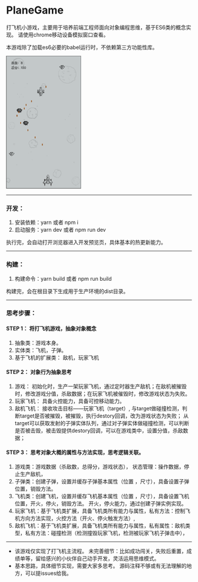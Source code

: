 # PlaneGame
打飞机小游戏，主要用于培养前端工程师面向对象编程思维，基于ES6类的概念实现。
请使用chrome移动设备模拟窗口查看。

本游戏除了加载es6必要的babel运行时，不依赖第三方功能性库。

<img src="https://raw.githubusercontent.com/pacez/PlaneGame/master/doc/preview.png" height = "360" />

----------

### 开发：
1. 安装依赖：yarn  或者 npm i 
1. 启动服务：yarn dev 或者 npm run dev

执行完，会自动打开浏览器进入开发预览页，具体基本的热更新能力。

----------

### 构建：
1. 构建命令：yarn build 或者 npm run build

构建完，会在根目录下生成用于生产环境的dist目录。

----------

### 思考步骤：
#### STEP 1： 将打飞机游戏，抽象对象概念
1. 抽象类：游戏本身。
1. 实体类：飞机，子弹。
1. 基于飞机的扩展类： 敌机，玩家飞机

#### STEP 2： 对象行为抽象思考
1. 游戏： 初始化时，生产一架玩家飞机，通过定时器生产敌机；在敌机被摧毁时，修改游戏分值，杀敌数据；在玩家飞机被催毁时，修改游戏状态为失败。
1. 玩家飞机： 具备火控能力，具备可控移动能力。
1. 敌机飞机： 接收攻击目标——玩家飞机（target）, 与target做碰撞检测，判断target是否被摧毁，被摧毁，执行destory回调，改为游戏状态为失败； 从target可以获取发射的子弹实体队列，通过对子弹实体做碰撞检测，可以判断是否被击毁，被击毁提供destory回调，可以在游戏类中，设置分值，杀敌数据； 

#### STEP 3： 思考对象大概的属性与方法实现，思考逻辑关联。
1. 游戏类：游戏数据（杀敌数，总得分，游戏状态）， 状态管理：操作数据，停止生产敌机，
2. 子弹类：创建子弹，设置并缓存子弹基本属性（位置 ，尺寸），具备设置子弹位置，销毁方法。
3. 飞机类：创建飞机，设置并缓存飞机基本属性（位置 ，尺寸），具备设置飞机位置，开火，停火，销毁方法。  开火，停火能力，通过创建子弹实例实现。
4. 玩家飞机：基于飞机类扩展，具备飞机类所有能力与属性，私有方法：控制飞机方向方法实现，火控方法（开火、停火触发方法）,
5. 敌机飞机：基于飞机类扩展，具备飞机类所有能力与属性，私有属性：敌机类型，私有方法：碰撞检测（检测撞毁玩家飞机，检测被玩家飞机子弹击中），

----------

* 该游戏仅实现了打飞机主流程。 未完善细节：比如成功闯关，失败后重置，成绩单等，留给感兴的小伙伴自己动手开发，灵活运用思维模式。
* 基本思路，具体细节实现，需要大家多思考。 源码注释不够或有无法理解的地方，可以提issues给我。
